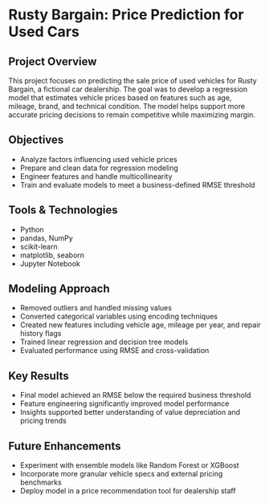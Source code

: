 # Rusty Bargain: Price Prediction for Used Cars

## Project Overview

This project focuses on predicting the sale price of used vehicles for Rusty Bargain, a fictional car dealership. The goal was to develop a regression model that estimates vehicle prices based on features such as age, mileage, brand, and technical condition. The model helps support more accurate pricing decisions to remain competitive while maximizing margin.

## Objectives

- Analyze factors influencing used vehicle prices  
- Prepare and clean data for regression modeling  
- Engineer features and handle multicollinearity  
- Train and evaluate models to meet a business-defined RMSE threshold

## Tools & Technologies

- Python  
- pandas, NumPy  
- scikit-learn  
- matplotlib, seaborn  
- Jupyter Notebook  

## Modeling Approach

- Removed outliers and handled missing values  
- Converted categorical variables using encoding techniques  
- Created new features including vehicle age, mileage per year, and repair history flags  
- Trained linear regression and decision tree models  
- Evaluated performance using RMSE and cross-validation

## Key Results

- Final model achieved an RMSE below the required business threshold  
- Feature engineering significantly improved model performance  
- Insights supported better understanding of value depreciation and pricing trends

## Future Enhancements

- Experiment with ensemble models like Random Forest or XGBoost  
- Incorporate more granular vehicle specs and external pricing benchmarks  
- Deploy model in a price recommendation tool for dealership staff
